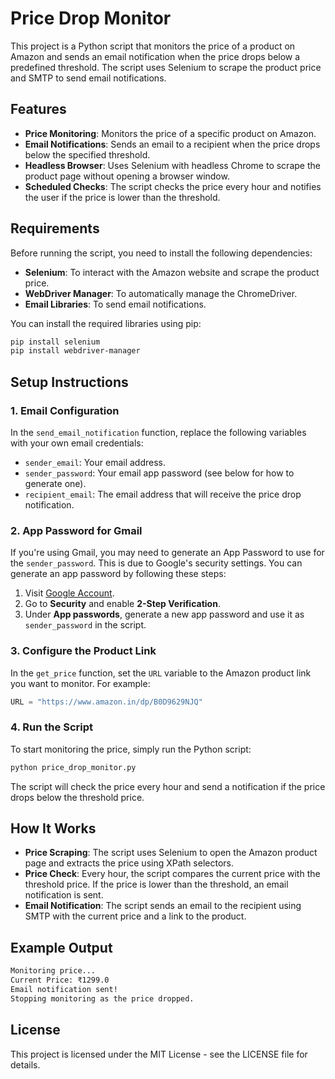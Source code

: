 # Price Drop Monitor

This project is a Python script that monitors the price of a product on Amazon and sends an email notification when the price drops below a predefined threshold. The script uses Selenium to scrape the product price and SMTP to send email notifications.

## Features
- **Price Monitoring**: Monitors the price of a specific product on Amazon.
- **Email Notifications**: Sends an email to a recipient when the price drops below the specified threshold.
- **Headless Browser**: Uses Selenium with headless Chrome to scrape the product page without opening a browser window.
- **Scheduled Checks**: The script checks the price every hour and notifies the user if the price is lower than the threshold.

## Requirements

Before running the script, you need to install the following dependencies:

- **Selenium**: To interact with the Amazon website and scrape the product price.
- **WebDriver Manager**: To automatically manage the ChromeDriver.
- **Email Libraries**: To send email notifications.

You can install the required libraries using pip:

```bash
pip install selenium
pip install webdriver-manager
```

## Setup Instructions

### 1. Email Configuration

In the `send_email_notification` function, replace the following variables with your own email credentials:

- `sender_email`: Your email address.
- `sender_password`: Your email app password (see below for how to generate one).
- `recipient_email`: The email address that will receive the price drop notification.

### 2. App Password for Gmail

If you're using Gmail, you may need to generate an App Password to use for the `sender_password`. This is due to Google's security settings. You can generate an app password by following these steps:

1. Visit [Google Account](https://myaccount.google.com/).
2. Go to **Security** and enable **2-Step Verification**.
3. Under **App passwords**, generate a new app password and use it as `sender_password` in the script.

### 3. Configure the Product Link

In the `get_price` function, set the `URL` variable to the Amazon product link you want to monitor. For example:

```python
URL = "https://www.amazon.in/dp/B0D9629NJQ"
```

### 4. Run the Script

To start monitoring the price, simply run the Python script:

```bash
python price_drop_monitor.py
```

The script will check the price every hour and send a notification if the price drops below the threshold price.

## How It Works

- **Price Scraping**: The script uses Selenium to open the Amazon product page and extracts the price using XPath selectors.
- **Price Check**: Every hour, the script compares the current price with the threshold price. If the price is lower than the threshold, an email notification is sent.
- **Email Notification**: The script sends an email to the recipient using SMTP with the current price and a link to the product.

## Example Output

```bash
Monitoring price...
Current Price: ₹1299.0
Email notification sent!
Stopping monitoring as the price dropped.
```

## License

This project is licensed under the MIT License - see the LICENSE file for details.

